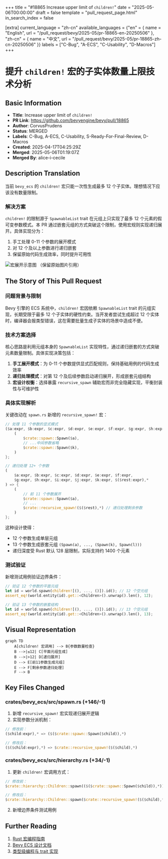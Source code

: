 +++
title = "#18865 Increase upper limit of `children!`"
date = "2025-05-06T00:00:00"
draft = false
template = "pull_request_page.html"
in_search_index = false

[extra]
current_language = "zh-cn"
available_languages = {"en" = { name = "English", url = "/pull_request/bevy/2025-05/pr-18865-en-20250506" }, "zh-cn" = { name = "中文", url = "/pull_request/bevy/2025-05/pr-18865-zh-cn-20250506" }}
labels = ["C-Bug", "A-ECS", "C-Usability", "D-Macros"]
+++

# 提升 `children!` 宏的子实体数量上限技术分析

## Basic Information
- **Title**: Increase upper limit of `children!`
- **PR Link**: https://github.com/bevyengine/bevy/pull/18865
- **Author**: CorvusPrudens
- **Status**: MERGED
- **Labels**: C-Bug, A-ECS, C-Usability, S-Ready-For-Final-Review, D-Macros
- **Created**: 2025-04-17T04:25:29Z
- **Merged**: 2025-05-06T01:19:07Z
- **Merged By**: alice-i-cecile

## Description Translation
当前 `bevy_ecs` 的 `children!` 宏只能一次性生成最多 12 个子实体。理想情况下应该没有数量限制。

### 解决方案
`children!` 的限制源于 `SpawnableList` trait 在元组上只实现了最多 12 个元素的假可变参数模式。本 PR 通过嵌套元组的方式突破这个限制，使用宏规则实现递归展开。具体实现分为：
1. 手工处理 0-11 个参数的展开模式
2. 对 12 个及以上参数进行递归嵌套
3. 保留原始代码生成效率，同时提升可用性

![宏展开示意图](https://example.com/macro-expansion.png) （保留原始图片引用）

## The Story of This Pull Request

### 问题背景与限制
Bevy 引擎的 ECS 系统中，`children!` 宏因依赖 `SpawnableList` trait 的元组实现，长期受限于最多 12 个子实体的硬性约束。当开发者尝试生成超过 12 个实体时，编译器会报类型错误，这在需要批量生成子实体的场景中造成不便。

### 技术方案选择
核心思路是利用元组本身的 `SpawnableList` 实现特性，通过递归嵌套的方式突破元素数量限制。具体实现决策包括：
1. **手工展开模式**：为 0-11 个参数提供显式匹配规则，保持基础用例的代码生成效率
2. **递归处理模式**：对第 12 个及后续参数启动递归展开，形成嵌套元组结构
3. **宏设计权衡**：选择暴露 `recursive_spawn` 辅助宏而非完全隐藏实现，平衡封装性与可维护性

### 具体实现解析
关键改动在 `spawn.rs` 新增的 `recursive_spawn!` 宏：

```rust
// 处理 11 个参数的显式模式
($a:expr, $b:expr, $c:expr, $d:expr, $e:expr, $f:expr, $g:expr, $h:expr, $i:expr, $j:expr, $k:expr) => {
    (
        $crate::spawn::Spawn($a),
        // ...中间参数省略
        $crate::spawn::Spawn($k),
    )
};

// 递归处理 12+ 个参数
(
    $a:expr, $b:expr, $c:expr, $d:expr, $e:expr, $f:expr,
    $g:expr, $h:expr, $i:expr, $j:expr, $k:expr, $($rest:expr),*
) => {
    (
        // 前 11 个参数展开
        $crate::spawn::Spawn($a),
        // ...
        $crate::recursive_spawn!($($rest),*) // 递归处理剩余参数
    )
};
```

这种设计使得：
- 12 个参数生成单层元组
- 13 个参数生成嵌套元组 `(Spawn(a), ..., (Spawn(k), Spawn(l)))`
- 递归深度受 Rust 默认 128 层限制，实际支持约 1400 个元素

### 测试验证
新增测试用例验证边界条件：
```rust
// 验证 12 个参数的平面元组
let id = world.spawn(children![(), ..., ()]).id(); // 12 个空元组
assert_eq!(world.entity(id).get::<Children>().unwrap().len(), 12);

// 验证 13 个参数的嵌套结构
let id = world.spawn(children![(), ..., ()]).id(); // 13 个空元组
assert_eq!(world.entity(id).get::<Children>().unwrap().len(), 13);
```

## Visual Representation
```mermaid
graph TD
    A[children! 宏调用] --> B{参数数量检查}
    B -->|≤12| C[平面元组生成]
    B -->|>12| D[递归展开]
    D --> E[前11参数生成元组]
    E --> F[剩余参数递归处理]
    F --> B
```

## Key Files Changed

### crates/bevy_ecs/src/spawn.rs (+146/-1)
1. 新增 `recursive_spawn!` 宏实现递归展开逻辑
2. 实现参数分派机制：
```rust
// 修改前：
($child:expr),* => ($($crate::spawn::Spawn($child)),*)

// 修改后：
($($child:expr),*) => $crate::recursive_spawn!($($child),*)
```

### crates/bevy_ecs/src/hierarchy.rs (+34/-1)
1. 更新 `children!` 宏调用方式：
```rust
// 修改前：
$crate::hierarchy::Children::spawn(($($crate::spawn::Spawn($child)),*))

// 修改后：
$crate::hierarchy::Children::spawn($crate::recursive_spawn!($($child),*))
```
2. 新增边界条件测试用例

## Further Reading
1. [Rust 宏编程指南](https://doc.rust-lang.org/rust-by-example/macros.html)
2. [Bevy ECS 设计文档](https://bevyengine.org/learn/book/ecs/)
3. [类型级编程与 trait 实现](https://github.com/rust-unofficial/patterns/blob/master/patterns/newtype.md)